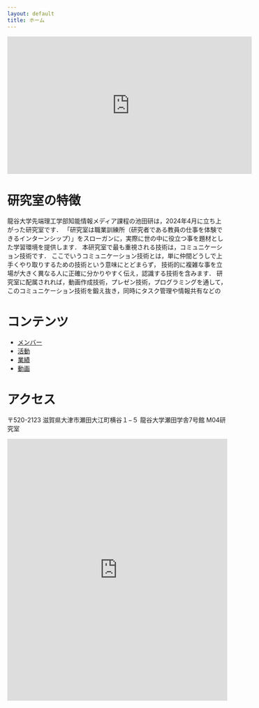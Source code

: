 ```yaml
---
layout: default
title: ホーム
---
```


<iframe width="560" height="315" src="https://www.youtube.com/embed/0cD9L6xOjqo?si=l3C0iSvhKny6mAOQ" title="YouTube video player" frameborder="0" allow="accelerometer; autoplay; clipboard-write; encrypted-media; gyroscope; picture-in-picture; web-share" referrerpolicy="strict-origin-when-cross-origin" allowfullscreen></iframe>

# 研究室の特徴
龍谷大学先端理工学部知能情報メディア課程の池田研は，2024年4月に立ち上がった研究室です．
「研究室は職業訓練所（研究者である教員の仕事を体験できるインターンシップ）」をスローガンに，実際に世の中に役立つ事を題材とした学習環境を提供します．
本研究室で最も重視される技術は，コミュニケーション技術です．
ここでいうコミュニケーション技術とは，単に仲間どうしで上手くやり取りするための技術という意味にとどまらず，
技術的に複雑な事を立場が大きく異なる人に正確に分かりやすく伝え，認識する技術を含みます．
研究室に配属されれば，動画作成技術，プレゼン技術，プログラミングを通して，このコミュニケーション技術を鍛え抜き，同時にタスク管理や情報共有などの

# コンテンツ
- [メンバー](members.html)
- [活動](activities.html)
- [業績](publications.html)
- [動画](https://www.youtube.com/@ikeda-lab)

# アクセス
〒520-2123 滋賀県大津市瀬田大江町横谷１−５
龍谷大学瀬田学舎7号館 M04研究室
<iframe src="https://www.google.com/maps/embed?pb=!1m18!1m12!1m3!1d658.4277631098296!2d135.93914937338005!3d34.96287331777708!2m3!1f0!2f0!3f0!3m2!1i1024!2i768!4f13.1!3m3!1m2!1s0x60016d91df3d711d%3A0xa7277a08f375708b!2z6b6N6LC35aSn5a2mIOeArOeUsOOCreODo-ODs-ODkeOCuSA35Y-36aSo!5e0!3m2!1sja!2sjp!4v1711957072822!5m2!1sja!2sjp" width="100%" height="600" style="border:0;" allowfullscreen="" loading="lazy" referrerpolicy="no-referrer-when-downgrade"></iframe>

